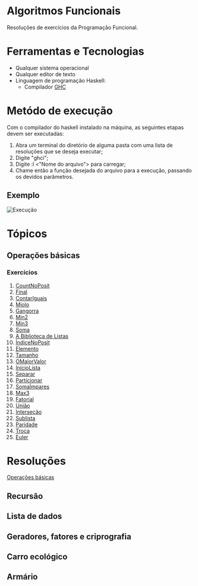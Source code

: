 # Algoritmos Funcionais

Resoluções de exercícios da Programação Funcional.

# Ferramentas e Tecnologias

- Qualquer sistema operacional
- Qualquer editor de texto
- Linguagem de programação Haskell:
  - Compilador [GHC](https://www.haskell.org/ghc/download_ghc_9_0_2.html)   

# Metódo de execução
Com o compilador do haskell instalado na máquina, as seguintes etapas devem ser executadas:

1. Abra um terminal do diretório de alguma pasta com uma lista de resoluções que se deseja executar;
2. Digite "ghci";
3. Digite :l <"Nome do arquivo"> para carregar;
4. Chame então a função desejada do arquivo para a execução, passando os devidos parâmetros.

## Exemplo
![Execução](https://github.com/Fmoreira12/AlgoritmosFuncionais/blob/master/Opera%C3%A7%C3%B5es%20b%C3%A1sicas/Exemplo%20de%20execu%C3%A7%C3%A3o.png)

# Tópicos

## Operações básicas

### Exercícios

1.  [CountNoPosit](https://github.com/Fmoreira12/AlgoritmosFuncionais/blob/master/Opera%C3%A7%C3%B5es%20b%C3%A1sicas/Exerc%C3%ADcios/CountNoPosit.md)
2.  [Final](https://github.com/Fmoreira12/AlgoritmosFuncionais/blob/master/Opera%C3%A7%C3%B5es%20b%C3%A1sicas/Exerc%C3%ADcios/Final.md)
3.  [ContarIguais](https://github.com/Fmoreira12/AlgoritmosFuncionais/blob/master/Opera%C3%A7%C3%B5es%20b%C3%A1sicas/Exerc%C3%ADcios/ContarIguais.md)
4.  [Miolo](https://github.com/Fmoreira12/AlgoritmosFuncionais/blob/master/Opera%C3%A7%C3%B5es%20b%C3%A1sicas/Exerc%C3%ADcios/Miolo.md)
5.  [Gangorra](https://github.com/Fmoreira12/AlgoritmosFuncionais/blob/master/Opera%C3%A7%C3%B5es%20b%C3%A1sicas/Exerc%C3%ADcios/Gangorra.md)
6.  [Min2](https://github.com/Fmoreira12/AlgoritmosFuncionais/blob/master/Opera%C3%A7%C3%B5es%20b%C3%A1sicas/Exerc%C3%ADcios/Min2.md)
7.  [Min3](https://github.com/Fmoreira12/AlgoritmosFuncionais/blob/master/Opera%C3%A7%C3%B5es%20b%C3%A1sicas/Exerc%C3%ADcios/Min3.md)
8.  [Soma](https://github.com/Fmoreira12/AlgoritmosFuncionais/blob/master/Opera%C3%A7%C3%B5es%20b%C3%A1sicas/Exerc%C3%ADcios/Soma.md)
9.  [A Biblioteca de Listas](https://github.com/Fmoreira12/AlgoritmosFuncionais/blob/master/Opera%C3%A7%C3%B5es%20b%C3%A1sicas/Exerc%C3%ADcios/A%20Biblioteca%20de%20Listas.md)
10. [ÍndiceNoPosit](https://github.com/Fmoreira12/AlgoritmosFuncionais/blob/master/Opera%C3%A7%C3%B5es%20b%C3%A1sicas/Exerc%C3%ADcios/%C3%8DndiceNoPosit.md)
11. [Elemento](https://github.com/Fmoreira12/AlgoritmosFuncionais/blob/master/Opera%C3%A7%C3%B5es%20b%C3%A1sicas/Exerc%C3%ADcios/Elemento.md)
12. [Tamanho](https://github.com/Fmoreira12/AlgoritmosFuncionais/blob/master/Opera%C3%A7%C3%B5es%20b%C3%A1sicas/Exerc%C3%ADcios/Tamanho.md)
13. [OMaiorValor](https://github.com/Fmoreira12/AlgoritmosFuncionais/blob/master/Opera%C3%A7%C3%B5es%20b%C3%A1sicas/Exerc%C3%ADcios/OMaiorValor.md)
14. [InícioLista](https://github.com/Fmoreira12/AlgoritmosFuncionais/blob/master/Opera%C3%A7%C3%B5es%20b%C3%A1sicas/Exerc%C3%ADcios/In%C3%ADcioLista.md)
15. [Separar](https://github.com/Fmoreira12/AlgoritmosFuncionais/blob/master/Opera%C3%A7%C3%B5es%20b%C3%A1sicas/Exerc%C3%ADcios/Separar.md)
16. [Particionar](https://github.com/Fmoreira12/AlgoritmosFuncionais/blob/master/Opera%C3%A7%C3%B5es%20b%C3%A1sicas/Exerc%C3%ADcios/Particionar.md)
17. [SomaÍmpares](https://github.com/Fmoreira12/AlgoritmosFuncionais/blob/master/Opera%C3%A7%C3%B5es%20b%C3%A1sicas/Exerc%C3%ADcios/Soma%C3%8Dmpares.md)
18. [Max3](https://github.com/Fmoreira12/AlgoritmosFuncionais/blob/master/Opera%C3%A7%C3%B5es%20b%C3%A1sicas/Exerc%C3%ADcios/Max3.md)
19. [Fatorial](https://github.com/Fmoreira12/AlgoritmosFuncionais/blob/master/Opera%C3%A7%C3%B5es%20b%C3%A1sicas/Exerc%C3%ADcios/Fatorial.md)
20. [União](https://github.com/Fmoreira12/AlgoritmosFuncionais/blob/master/Opera%C3%A7%C3%B5es%20b%C3%A1sicas/Exerc%C3%ADcios/Uni%C3%A3o.md)
21. [Interseção](https://github.com/Fmoreira12/AlgoritmosFuncionais/blob/master/Opera%C3%A7%C3%B5es%20b%C3%A1sicas/Exerc%C3%ADcios/Interse%C3%A7%C3%A3o.md)
22. [Sublista](https://github.com/Fmoreira12/AlgoritmosFuncionais/blob/master/Opera%C3%A7%C3%B5es%20b%C3%A1sicas/Exerc%C3%ADcios/Sublista.md)
23. [Paridade](https://github.com/Fmoreira12/AlgoritmosFuncionais/blob/master/Opera%C3%A7%C3%B5es%20b%C3%A1sicas/Exerc%C3%ADcios/Paridade.md)
24. [Troca](https://github.com/Fmoreira12/AlgoritmosFuncionais/blob/master/Opera%C3%A7%C3%B5es%20b%C3%A1sicas/Exerc%C3%ADcios/Troca.md)
25. [Euler](https://github.com/Fmoreira12/AlgoritmosFuncionais/blob/master/Opera%C3%A7%C3%B5es%20b%C3%A1sicas/Exerc%C3%ADcios/Euler.md)

# Resoluções
[Operações básicas](https://github.com/Fmoreira12/AlgoritmosFuncionais/blob/master/Opera%C3%A7%C3%B5es%20b%C3%A1sicas/Opera%C3%A7%C3%B5es%20b%C3%A1sicas.hs)

## Recursão

## Lista de dados

## Geradores, fatores e criprografia

## Carro ecológico

## Armário

